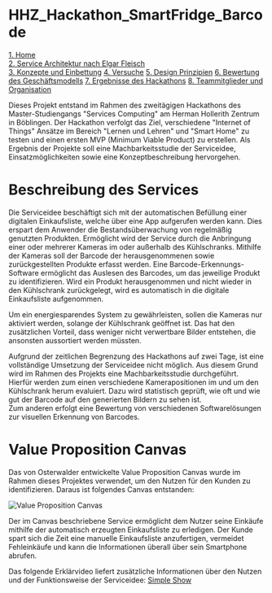 # HHZ_Hackathon_SmartFridge_Barcode

<a href="https://github.com/RichiWolf/HHZ_Hackathon_SmartFridge_Barcode/wiki"> 1. Home </a>  
<a href="https://github.com/RichiWolf/HHZ_Hackathon_SmartFridge_Barcode/wiki/2.-Service-Architektur-nach-Elgar-Fleisch">2. Service Architektur nach Elgar Fleisch</a>  
<a href="https://github.com/RichiWolf/HHZ_Hackathon_SmartFridge_Barcode/wiki/3.-Konzepte-und-Einbettung">3. Konzepte und Einbettung</a>
<a href="https://github.com/RichiWolf/HHZ_Hackathon_SmartFridge_Barcode/wiki/4.-Versuche">4. Versuche</a>
<a href="https://github.com/RichiWolf/HHZ_Hackathon_SmartFridge_Barcode/wiki/5.-Design-Prinzipien">5. Design Prinzipien</a>
<a href="https://github.com/RichiWolf/HHZ_Hackathon_SmartFridge_Barcode/wiki/6.-Bewertung-des-Gesch%C3%A4ftsmodells">6. Bewertung des Geschäftsmodells</a>
<a href="https://github.com/RichiWolf/HHZ_Hackathon_SmartFridge_Barcode/wiki/7.-Ergebnisse-des-Hackathons">7. Ergebnisse des Hackathons</a>
<a href="https://github.com/RichiWolf/HHZ_Hackathon_SmartFridge_Barcode/wiki/8.-Teammitglieder-und-Organisation">8. Teammitglieder und Organisation</a>



Dieses Projekt entstand im Rahmen des zweitägigen Hackathons des Master-Studiengangs "Services Computing" am Herman Hollerith Zentrum in Böblingen. Der Hackathon verfolgt das Ziel, verschiedene "Internet of Things" Ansätze im Bereich "Lernen und Lehren" und "Smart Home" zu testen und einen ersten MVP (Minimum Viable Product) zu erstellen. Als Ergebnis der Projekte soll eine Machbarkeitsstudie der Serviceidee, Einsatzmöglichkeiten sowie eine Konzeptbeschreibung  hervorgehen.

 

# Beschreibung des Services
Die Serviceidee beschäftigt sich mit der automatischen Befüllung einer digitalen Einkaufsliste, welche über eine App aufgerufen werden kann. Dies erspart dem Anwender die Bestandsüberwachung von regelmäßig genutzten Produkten. Ermöglicht wird der Service durch die Anbringung einer oder mehrerer Kameras im oder außerhalb des Kühlschranks. Mithilfe der Kameras soll der Barcode der herausgenommenen sowie zurückgestellten Produkte erfasst werden. Eine Barcode-Erkennungs-Software ermöglicht das Auslesen des Barcodes, um das jeweilige Produkt zu identifizieren. Wird ein Produkt herausgenommen und nicht wieder in den Kühlschrank zurückgelegt, wird es automatisch in die digitale Einkaufsliste aufgenommen. 

Um ein energiesparendes System zu gewährleisten, sollen die Kameras nur aktiviert werden, solange der Kühlschrank geöffnet ist. Das hat den zusätzlichen Vorteil, dass weniger nicht verwertbare Bilder entstehen, die ansonsten aussortiert werden müssten.

Aufgrund der zeitlichen Begrenzung des Hackathons auf zwei Tage, ist eine vollständige Umsetzung der Serviceidee nicht möglich. Aus diesem Grund wird im Rahmen des Projekts eine Machbarkeitsstudie durchgeführt.  
Hierfür werden zum einen verschiedene Kamerapositionen im und um den Kühlschrank herum evaluiert. Dazu wird statistisch geprüft, wie oft und wie gut der Barcode auf den generierten Bildern zu sehen ist.  
Zum anderen erfolgt eine Bewertung von verschiedenen Softwarelösungen zur visuellen Erkennung von Barcodes.


# Value Proposition Canvas

Das von Osterwalder entwickelte Value Proposition Canvas wurde im Rahmen dieses Projektes verwendet, um den Nutzen für den Kunden zu identifizieren. Daraus ist folgendes Canvas entstanden:

![Value Proposition Canvas](https://github.com/RichiWolf/HHZ_Hackathon_SmartFridge_Barcode/blob/master/VPC.png)

Der im Canvas beschriebene Service ermöglicht dem Nutzer seine Einkäufe mithilfe der automatisch erzeugten Einkaufsliste zu erledigen. Der Kunde spart sich die Zeit eine manuelle Einkaufsliste anzufertigen, vermeidet Fehleinkäufe und kann die Informationen überall über sein Smartphone abrufen.

Das folgende Erklärvideo liefert zusätzliche Informationen über den Nutzen und der Funktionsweise der Serviceidee: [Simple Show](https://videos.mysimpleshow.com/0aCBUDVING)
